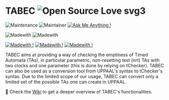# TABEC ![Open Source Love svg3](https://badges.frapsoft.com/os/v3/open-source.svg?v=103)
![Maintenance](https://img.shields.io/badge/Maintained%3F-yes-green.svg)
![Maintainer](https://img.shields.io/badge/maintainer-andreamanini98-blue)
[![Ask Me Anything !](https://img.shields.io/badge/Ask%20me-anything-1abc9c.svg)](https://github.com/andreamanini98)

![Madewith](https://img.shields.io/badge/Made_with-C++17-red)
![Madewith](https://img.shields.io/badge/Made_with-Bash-red)

[![Madewith !](https://img.shields.io/badge/Uses-UPPAAL-yellow)](https://uppaal.org)
[![Madewith !](https://img.shields.io/badge/Uses-tChecker-yellow)](https://github.com/ticktac-project/tchecker)
[![Madewith !](https://img.shields.io/badge/Uses-Graphviz-yellow)](https://graphviz.org)




TABEC aims at providing a way of checking the emptiness of Timed Automata (TAs), in particular parametric, non-resetting test (nrt) TAs with two clocks and one parameter (this is done by relying on tChecker). TABEC can also be used as a conversion tool from UPPAAL's syntax to tChecker's syntax. Due to the limited scope of our usage, TABEC can convert only a limited set of the possible TAs one can create in UPPAAL.

:book: Check the [Wiki](https://github.com/andreamanini98/TABEC/wiki) to get a deeper overview of TABEC's functionalities.
